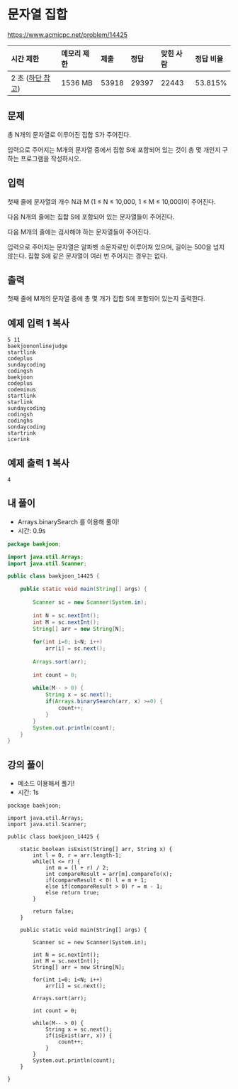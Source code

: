 # 문자열 집합

 https://www.acmicpc.net/problem/14425

| 시간 제한                                                  | 메모리 제한 | 제출  | 정답  | 맞힌 사람 | 정답 비율 |
| :--------------------------------------------------------- | :---------- | :---- | :---- | :-------- | :-------- |
| 2 초 ([하단 참고](https://www.acmicpc.net/problem/14425#)) | 1536 MB     | 53918 | 29397 | 22443     | 53.815%   |

## 문제

총 N개의 문자열로 이루어진 집합 S가 주어진다.

입력으로 주어지는 M개의 문자열 중에서 집합 S에 포함되어 있는 것이 총 몇 개인지 구하는 프로그램을 작성하시오.

## 입력

첫째 줄에 문자열의 개수 N과 M (1 ≤ N ≤ 10,000, 1 ≤ M ≤ 10,000)이 주어진다. 

다음 N개의 줄에는 집합 S에 포함되어 있는 문자열들이 주어진다.

다음 M개의 줄에는 검사해야 하는 문자열들이 주어진다.

입력으로 주어지는 문자열은 알파벳 소문자로만 이루어져 있으며, 길이는 500을 넘지 않는다. 집합 S에 같은 문자열이 여러 번 주어지는 경우는 없다.

## 출력

첫째 줄에 M개의 문자열 중에 총 몇 개가 집합 S에 포함되어 있는지 출력한다.

## 예제 입력 1 복사

```
5 11
baekjoononlinejudge
startlink
codeplus
sundaycoding
codingsh
baekjoon
codeplus
codeminus
startlink
starlink
sundaycoding
codingsh
codinghs
sondaycoding
startrink
icerink
```

## 예제 출력 1 복사

```
4
```



## 내 풀이

* Arrays.binarySearch 를 이용해 풀이!
* 시간: 0.9s

```java
package baekjoon;

import java.util.Arrays;
import java.util.Scanner;

public class baekjoon_14425 {

	public static void main(String[] args) {
		
		Scanner sc = new Scanner(System.in);
		
		int N = sc.nextInt();
		int M = sc.nextInt();
		String[] arr = new String[N];
		
		for(int i=0; i<N; i++)
			arr[i] = sc.next();
		
		Arrays.sort(arr);
		
		int count = 0;
		
		while(M-- > 0) {
			String x = sc.next();
			if(Arrays.binarySearch(arr, x) >=0) {
				count++;
			}
		}
		System.out.println(count);
	}
}
```



## 강의 풀이

* 메소드 이용해서 풀기!
* 시간: 1s

```
package baekjoon;

import java.util.Arrays;
import java.util.Scanner;

public class baekjoon_14425 {
	
	static boolean isExist(String[] arr, String x) {
		int l = 0, r = arr.length-1;
		while(l <= r) {
			int m = (l + r) / 2;
			int compareResult = arr[m].compareTo(x);
			if(compareResult < 0) l = m + 1;
			else if(compareResult > 0) r = m - 1;
			else return true;
		}
		
		return false;
	}

	public static void main(String[] args) {
		
		Scanner sc = new Scanner(System.in);
		
		int N = sc.nextInt();
		int M = sc.nextInt();
		String[] arr = new String[N];
		
		for(int i=0; i<N; i++)
			arr[i] = sc.next();
		
		Arrays.sort(arr);
		
		int count = 0;
		
		while(M-- > 0) {
			String x = sc.next();
			if(isExist(arr, x)) {
				count++;
			}
		}
		System.out.println(count);
	}

}

```

